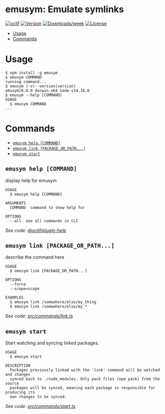 # emusym: Emulate symlinks


[![oclif](https://img.shields.io/badge/cli-oclif-brightgreen.svg)](https://oclif.io)
[![Version](https://img.shields.io/npm/v/emusym.svg)](https://npmjs.org/package/emusym)
[![Downloads/week](https://img.shields.io/npm/dw/emusym.svg)](https://npmjs.org/package/emusym)
[![License](https://img.shields.io/npm/l/emusym.svg)](https://github.com/jonathan/emusym/blob/master/package.json)

<!-- toc -->
* [Usage](#usage)
* [Commands](#commands)
<!-- tocstop -->
# Usage
<!-- usage -->
```sh-session
$ npm install -g emusym
$ emusym COMMAND
running command...
$ emusym (-v|--version|version)
emusym/0.0.0 darwin-x64 node-v14.16.0
$ emusym --help [COMMAND]
USAGE
  $ emusym COMMAND
...
```
<!-- usagestop -->
# Commands
<!-- commands -->
* [`emusym help [COMMAND]`](#emusym-help-command)
* [`emusym link [PACKAGE_OR_PATH...]`](#emusym-link-package_or_path)
* [`emusym start`](#emusym-start)

## `emusym help [COMMAND]`

display help for emusym

```
USAGE
  $ emusym help [COMMAND]

ARGUMENTS
  COMMAND  command to show help for

OPTIONS
  --all  see all commands in CLI
```

_See code: [@oclif/plugin-help](https://github.com/oclif/plugin-help/blob/v3.2.2/src/commands/help.ts)_

## `emusym link [PACKAGE_OR_PATH...]`

describe the command here

```
USAGE
  $ emusym link [PACKAGE_OR_PATH...]

OPTIONS
  --force
  --scope=scope

EXAMPLES
  $ emusym link /somewhere/else/my_thing
  $ emusym link /somewhere/else/my_*
```

_See code: [src/commands/link.ts](https://github.com/jonathanj/emusym/blob/v0.0.0/src/commands/link.ts)_

## `emusym start`

Start watching and syncing linked packages.

```
USAGE
  $ emusym start

DESCRIPTION
  Packages previously linked with the 'link' command will be watched and changes
  synced back to ./node_modules. Only pack files (npm pack) from the source
  packages will be synced, meaning each package is responsible for producing its
  own changes to be synced.
```

_See code: [src/commands/start.ts](https://github.com/jonathanj/emusym/blob/v0.0.0/src/commands/start.ts)_
<!-- commandsstop -->
